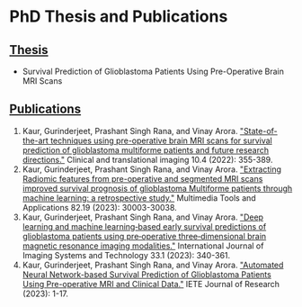 # PhD Thesis and Publications

## [Thesis](https://github.com/gjkaur/PhD_Thesis_and_Research_Publications/blob/main/Gurinderjeet_Thesis_compressed.pdf)
- Survival Prediction of Glioblastoma Patients Using Pre-Operative Brain MRI Scans

## [Publications](https://scholar.google.com/scholar?hl=en&as_sdt=0%2C5&q=author%3Agurinderjeet+author%3Aprashant&oq=a)

1. Kaur, Gurinderjeet, Prashant Singh Rana, and Vinay Arora. ["State-of-the-art techniques using pre-operative brain MRI scans for survival prediction of glioblastoma multiforme patients and future research directions."](https://link.springer.com/article/10.1007/s40336-022-00487-8) Clinical and translational imaging 10.4 (2022): 355-389.
2. Kaur, Gurinderjeet, Prashant Singh Rana, and Vinay Arora. ["Extracting Radiomic features from pre-operative and segmented MRI scans improved survival prognosis of glioblastoma Multiforme patients through machine learning: a retrospective study."](https://link.springer.com/article/10.1007/s11042-022-14223-x) Multimedia Tools and Applications 82.19 (2023): 30003-30038.
3. Kaur, Gurinderjeet, Prashant Singh Rana, and Vinay Arora. ["Deep learning and machine learning‐based early survival predictions of glioblastoma patients using pre‐operative three‐dimensional brain magnetic resonance imaging modalities."](https://onlinelibrary.wiley.com/doi/abs/10.1002/ima.22804) International Journal of Imaging Systems and Technology 33.1 (2023): 340-361.
4. Kaur, Gurinderjeet, Prashant Singh Rana, and Vinay Arora. ["Automated Neural Network-based Survival Prediction of Glioblastoma Patients Using Pre-operative MRI and Clinical Data."](https://www.tandfonline.com/doi/abs/10.1080/03772063.2023.2217142) IETE Journal of Research (2023): 1-17.
